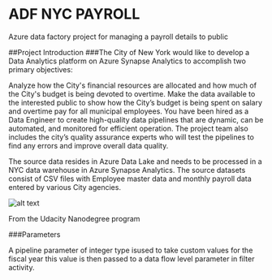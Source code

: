 # ADF NYC PAYROLL
Azure data factory project for managing a payroll details to public


##Project Introduction
###The City of New York would like to develop a Data Analytics platform on Azure Synapse Analytics to accomplish two primary objectives:

Analyze how the City's financial resources are allocated and how much of the City's budget is being devoted to overtime.
Make the data available to the interested public to show how the City’s budget is being spent on salary and overtime pay for all municipal employees.
You have been hired as a Data Engineer to create high-quality data pipelines that are dynamic, can be automated, and monitored for efficient operation. The project team also includes the city’s quality assurance experts who will test the pipelines to find any errors and improve overall data quality.

The source data resides in Azure Data Lake and needs to be processed in a NYC data warehouse in Azure Synapse Analytics. The source datasets consist of CSV files with Employee master data and monthly payroll data entered by various City agencies.

![alt text](https://github.com/paulnoc/aaf_ncp/blob/main/db_schemaprj5.jpeg?raw=true)

From the Udacity Nanodegree program



###Parameters

A pipeline parameter of integer type isused to take custom values for the fiscal year this value is then passed to a data flow level parameter in filter activity.

